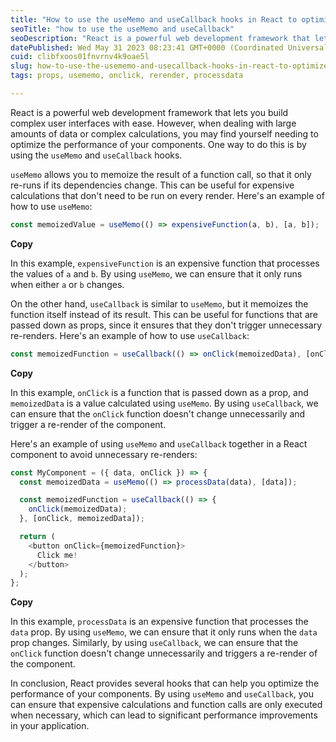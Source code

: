 ```yaml
---
title: "How to use the useMemo and useCallback hooks in React to optimize performance by avoiding unnecessary re-renders"
seoTitle: "how to use the useMemo and useCallback"
seoDescription: "React is a powerful web development framework that lets you build complex user interfaces with ease. However, when dealing with large amounts of data or com"
datePublished: Wed May 31 2023 08:23:41 GMT+0000 (Coordinated Universal Time)
cuid: clibfxoos01fnvrnv4k9oae5l
slug: how-to-use-the-usememo-and-usecallback-hooks-in-react-to-optimize-performance-by-avoiding-unnecessary-re-renders
tags: props, usememo, onclick, rerender, processdata

---
```


React is a powerful web development framework that lets you build complex user interfaces with ease. However, when dealing with large amounts of data or complex calculations, you may find yourself needing to optimize the performance of your components. One way to do this is by using the `useMemo` and `useCallback` hooks.

`useMemo` allows you to memoize the result of a function call, so that it only re-runs if its dependencies change. This can be useful for expensive calculations that don't need to be run on every render. Here's an example of how to use `useMemo`:

```javascript
const memoizedValue = useMemo(() => expensiveFunction(a, b), [a, b]);
```

**Copy**

In this example, `expensiveFunction` is an expensive function that processes the values of `a` and `b`. By using `useMemo`, we can ensure that it only runs when either `a` or `b` changes.

On the other hand, `useCallback` is similar to `useMemo`, but it memoizes the function itself instead of its result. This can be useful for functions that are passed down as props, since it ensures that they don't trigger unnecessary re-renders. Here's an example of how to use `useCallback`:

```javascript
const memoizedFunction = useCallback(() => onClick(memoizedData), [onClick, memoizedData]);
```

**Copy**

In this example, `onClick` is a function that is passed down as a prop, and `memoizedData` is a value calculated using `useMemo`. By using `useCallback`, we can ensure that the `onClick` function doesn't change unnecessarily and trigger a re-render of the component.

Here's an example of using `useMemo` and `useCallback` together in a React component to avoid unnecessary re-renders:

```javascript
const MyComponent = ({ data, onClick }) => {
  const memoizedData = useMemo(() => processData(data), [data]);

  const memoizedFunction = useCallback(() => {
    onClick(memoizedData);
  }, [onClick, memoizedData]);

  return (
    <button onClick={memoizedFunction}>
      Click me!
    </button>
  );
};
```

**Copy**

In this example, `processData` is an expensive function that processes the `data` prop. By using `useMemo`, we can ensure that it only runs when the `data` prop changes. Similarly, by using `useCallback`, we can ensure that the `onClick` function doesn't change unnecessarily and triggers a re-render of the component.

In conclusion, React provides several hooks that can help you optimize the performance of your components. By using `useMemo` and `useCallback`, you can ensure that expensive calculations and function calls are only executed when necessary, which can lead to significant performance improvements in your application.